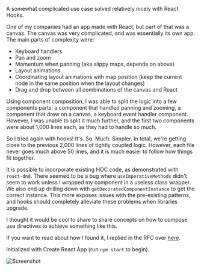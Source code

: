 A somewhat complicated use case solved relatively nicely with React Hooks.

One of my companies had an app made with React, but part of that was a canvas. The canvas was very complicated, and was essentially its own app. The main parts of complexity were:

- Keyboard handlers.
- Pan and zoom
- Momentum when panning (aka slippy maps, depends on above)
- Layout animations
- Coordinating layout animations with map position (keep the current node in the same position when the layout changes)
- Drag and drop between all combinations of the canvas and React

Using component composition, I was able to split the logic into a few components parts: a component that handled panning and zooming, a component that drew on a canvas, a keyboard event handler component. However, I was unable to split it much further, and the first two components were about 1,000 lines each, as they had to handle so much.

So I tried again with hooks! It's. So. Much. Simpler. In total, we're getting close to the previous 2,000 lines of tightly coupled logic. However, each file never goes much above 50 lines, and it is much easier to follow how things fit together.

It is possible to incorporate existing HOC code, as demonstrated with `react-dnd`. There seemed to be a bug where `useImperativeMethods` didn't seem to work unless I wrapped my component in a useless class wrapper. We also end up drilling down with `getDecoratedComponentInstance` to get the correct instance. This more exposes issues with the pre-existing patterns, and hooks should completely alleviate these problems when libraries upgrade.

I thought it would be cool to share to share concepts on how to compose use directives to achieve something like this.

If you want to read about how I found it, I replied in the RFC over [here](https://github.com/reactjs/rfcs/pull/68#issuecomment-433640113).

Initialized with Create React App (run `npm start` to begin).

![Screenshot](https://github.com/jacobp100/hooks-test/blob/master/example.png?raw=true)
